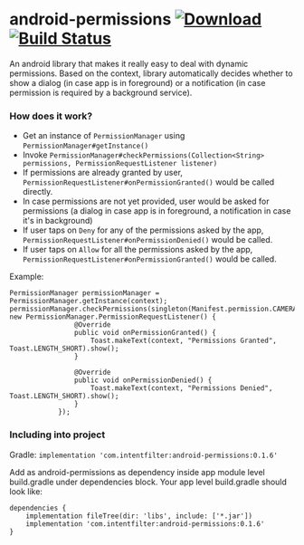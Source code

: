 # android-permissions [ ![Download](https://api.bintray.com/packages/nishkarsh/maven/com.intentfilter%3Aandroid-permissions/images/download.svg) ](https://bintray.com/nishkarsh/maven/com.intentfilter%3Aandroid-permissions/_latestVersion) [![Build Status](https://travis-ci.org/nishkarsh/android-permissions.svg?branch=master)](https://travis-ci.org/nishkarsh/android-permissions)
An android library that makes it really easy to deal with dynamic permissions. Based on the context, library automatically decides whether to show a dialog (in case app is in foreground) or a notification (in case permission is required by a background service).

### How does it work?
- Get an instance of `PermissionManager` using `PermissionManager#getInstance()`
- Invoke `PermissionManager#checkPermissions(Collection<String> permissions, PermissionRequestListener listener)`
- If permissions are already granted by user, `PermissionRequestListener#onPermissionGranted()` would be called directly.
- In case permissions are not yet provided, user would be asked for permissions (a dialog in case app is in foreground, a notification in case it's in background)
- If user taps on `Deny` for any of the permissions asked by the app, `PermissionRequestListener#onPermissionDenied()` would be called.
- If user taps on `Allow` for all the permissions asked by the app, `PermissionRequestListener#onPermissionGranted()` would be called.

Example:
```
PermissionManager permissionManager = PermissionManager.getInstance(context);
permissionManager.checkPermissions(singleton(Manifest.permission.CAMERA), new PermissionManager.PermissionRequestListener() {
                @Override
                public void onPermissionGranted() {
                    Toast.makeText(context, "Permissions Granted", Toast.LENGTH_SHORT).show();
                }

                @Override
                public void onPermissionDenied() {
                    Toast.makeText(context, "Permissions Denied", Toast.LENGTH_SHORT).show();
                }
            });
```

### Including into project

Gradle: `implementation 'com.intentfilter:android-permissions:0.1.6'`

Add as android-permissions as dependency inside app module level build.gradle under dependencies block. Your app level build.gradle should look like:

```
dependencies {
    implementation fileTree(dir: 'libs', include: ['*.jar'])
    implementation 'com.intentfilter:android-permissions:0.1.6'
}
```
